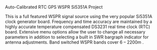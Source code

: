 
Auto-Calibrated RTC GPS WSPR Si5351A Project

This is a full featured WSPR signal source using the very popular Si5351A clock generator board. Frequency and time accuracy are maintained by a highly accurate temperature compensated DS3231 real time clock (RTC) board. Extensive menu options allow the user to change all necessary parameters in addition to selecting a built in SWR bargraph indicator for antenna adjustments. Band switched WSPR bands cover 6 – 2200m .

